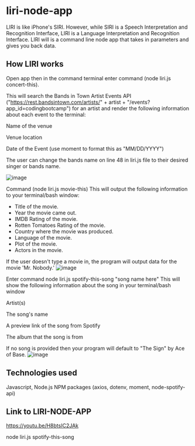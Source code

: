 # liri-node-app
LIRI is like iPhone's SIRI. However, while SIRI is a Speech Interpretation and Recognition Interface, LIRI is a Language Interpretation and Recognition Interface. LIRI will is a command line node app that takes in parameters and gives you back data. 

## How LIRI works

Open app then in the command terminal enter command (node liri.js concert-this).

This will search the Bands in Town Artist Events API ("https://rest.bandsintown.com/artists/" + artist + "/events?app_id=codingbootcamp") for an artist and render the following information about each event to the terminal:


Name of the venue


Venue location


Date of the Event (use moment to format this as "MM/DD/YYYY")

The user can change the bands name on line 48 in liri.js file to their desired singer or bands name.

![image](https://user-images.githubusercontent.com/52431116/72690050-41db4680-3ae6-11ea-80c4-ad30addade68.png)



Command (node liri.js movie-this)
This will output the following information to your terminal/bash window:
  * Title of the movie.
  * Year the movie came out.
  * IMDB Rating of the movie.
  * Rotten Tomatoes Rating of the movie.
  * Country where the movie was produced.
  * Language of the movie.
  * Plot of the movie.
  * Actors in the movie.


If the user doesn't type a movie in, the program will output data for the movie 'Mr. Nobody.'
![image](https://user-images.githubusercontent.com/52431116/72690249-794af280-3ae8-11ea-8f33-0d59a324b49d.png)

Enter command node liri.js spotify-this-song "song name here"
This will show the following information about the song in your terminal/bash window

Artist(s)

The song's name

A preview link of the song from Spotify

The album that the song is from

If no song is provided then your program will default to "The Sign" by Ace of Base.
![image](https://user-images.githubusercontent.com/52431116/72690660-92ee3900-3aec-11ea-9dfb-74fcdb2d179f.png)
## Technologies used
Javascript, Node.js NPM packages (axios, dotenv, moment, node-spotify-api)

## Link to LIRI-NODE-APP
https://youtu.be/H8btsIC2JAk






node liri.js spotify-this-song



